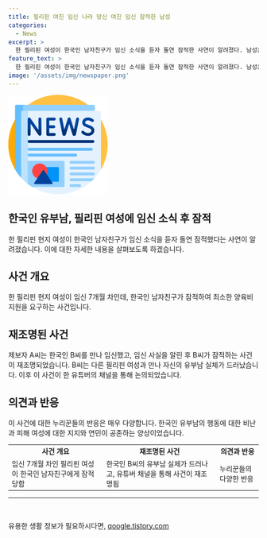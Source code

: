 ```yaml
---
title: 필리핀 여친 임신 나라 망신 여친 임신 잠적한 남성
categories:
  - News
excerpt: >
  한 필리핀 여성이 한국인 남자친구가 임신 소식을 듣자 돌연 잠적한 사연이 알려졌다. 남성은 유부남으로 드러나고 피해 여성은 양육비를 받고 싶어한다. 사건은 데이팅 앱을 통해 만난 한국인과의 관계에서 시작되었고, 유튜버의 추적으로 사실이 드러났다. 피해 여성은 낙태를 할 수 없는 상황이며 누리꾼들은 비난과 걱정의 목소리를 내고 있다. 
feature_text: >
  한 필리핀 여성이 한국인 남자친구가 임신 소식을 듣자 돌연 잠적한 사연이 알려졌다. 남성은 유부남으로 드러나고 피해 여성은 양육비를 받고 싶어한다. 사건은 데이팅 앱을 통해 만난 한국인과의 관계에서 시작되었고, 유튜버의 추적으로 사실이 드러났다. 피해 여성은 낙태를 할 수 없는 상황이며 누리꾼들은 비난과 걱정의 목소리를 내고 있다. 
image: '/assets/img/newspaper.png'
---
```


<p><img src="/assets/img/newspaper.png" alt="kimp 속보" /> </p>

<h2 data-ke-size="size26">한국인 유부남, 필리핀 여성에 임신 소식 후 잠적</h2>

<p data-ke-size="size16">한 필리핀 현지 여성이 한국인 남자친구가 임신 소식을 듣자 돌연 잠적했다는 사연이 알려졌습니다. 이에 대한 자세한 내용을 살펴보도록 하겠습니다.</p>

<h2 data-ke-size="size26">사건 개요</h2>

<p data-ke-size="size16">한 필리핀 현지 여성이 임신 7개월 차인데, 한국인 남자친구가 잠적하여 최소한 양육비 지원을 요구하는 사건입니다.</p>

<h2 data-ke-size="size26">재조명된 사건</h2>

<p data-ke-size="size16">제보자 A씨는 한국인 B씨를 만나 임신했고, 임신 사실을 알린 후 B씨가 잠적하는 사건이 재조명되었습니다. B씨는 다른 필리핀 여성과 만나 자신의 유부남 실체가 드러났습니다. 이후 이 사건이 한 유튜버의 채널을 통해 논의되었습니다.</p>

<h2 data-ke-size="size26">의견과 반응</h2>

<p data-ke-size="size16">이 사건에 대한 누리꾼들의 반응은 매우 다양합니다. 한국인 유부남의 행동에 대한 비난과 피해 여성에 대한 지지와 연민이 공존하는 양상이었습니다.</p>

<table>
    <tr>
        <td style="text-align: center; height: 17px;"><b>사건 개요</b></td>
        <td style="text-align: center; height: 17px;"><b>재조명된 사건</b></td>
        <td style="text-align: center; height: 17px;"><b>의견과 반응</b></td>
    </tr>
    <tr>
        <td>임신 7개월 차인 필리핀 여성이 한국인 남자친구에게 잠적당함</td>
        <td>한국인 B씨의 유부남 실체가 드러나고, 유튜버 채널을 통해 사건이 재조명됨</td>
        <td>누리꾼들의 다양한 반응</td>
    </tr>
</table>

<hr>

<p data-ke-size="size16">&nbsp;</p>
유용한 생활 정보가 필요하시다면, <a href="https://qoogle.tistory.com" rel="dofollow">qoogle.tistory.com</a>


